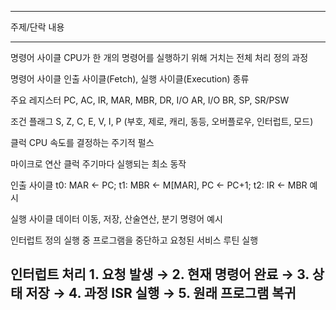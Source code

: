   -----------------------------------------------------------------------
  주제/단락     내용
  ------------- ---------------------------------------------------------
  명령어 사이클 CPU가 한 개의 명령어를 실행하기 위해 거치는 전체 처리
  정의          과정

  명령어 사이클 인출 사이클(Fetch), 실행 사이클(Execution)
  종류          

  주요 레지스터 PC, AC, IR, MAR, MBR, DR, I/O AR, I/O BR, SP, SR/PSW

  조건 플래그   S, Z, C, E, V, I, P (부호, 제로, 캐리, 동등, 오버플로우,
                인터럽트, 모드)

  클럭          CPU 속도를 결정하는 주기적 펄스

  마이크로 연산 클럭 주기마다 실행되는 최소 동작

  인출 사이클   t0: MAR ← PC; t1: MBR ← M\[MAR\], PC ← PC+1; t2: IR ← MBR
  예시          

  실행 사이클   데이터 이동, 저장, 산술연산, 분기 명령어
  예시          

  인터럽트 정의 실행 중 프로그램을 중단하고 요청된 서비스 루틴 실행

  인터럽트 처리 1\. 요청 발생 → 2. 현재 명령어 완료 → 3. 상태 저장 → 4.
  과정          ISR 실행 → 5. 원래 프로그램 복귀
  -----------------------------------------------------------------------
